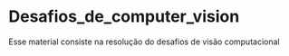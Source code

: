 # Desafios_de_computer_vision
Esse material consiste na resolução do desafios de visão computacional
